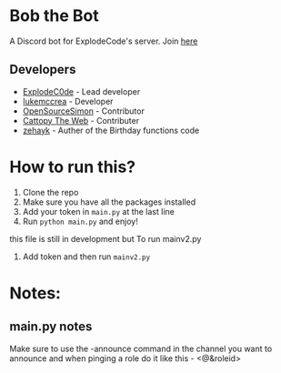 # Bob the Bot
A Discord bot for ExplodeCode's server. Join [here](https://discord.gg/jWS24SryVx)

## Developers

- [ExplodeC0de](https://github.com/ExplodeC0de) - Lead developer
- [lukemccrea](https://github.com/lukemccrea) - Developer
- [OpenSourceSimon](https://github.com/OpenSourceSimon) - Contributor
- [Cattopy The Web](https://github.com/MesVisiDraugai) - Contributer
- [zehayk](https://github.com/zehayk) - Auther of the Birthday functions code


# How to run this?
1. Clone the repo
2. Make sure you have all the packages installed
3. Add your token in `main.py` at the last line
4. Run `python main.py` and enjoy!

this file is still in development but To run mainv2.py 
1. Add token and then run `mainv2.py`

# Notes:


## main.py notes

Make sure to use the -announce command in the channel you want to announce and when pinging a role do it like this - <@&roleid>

